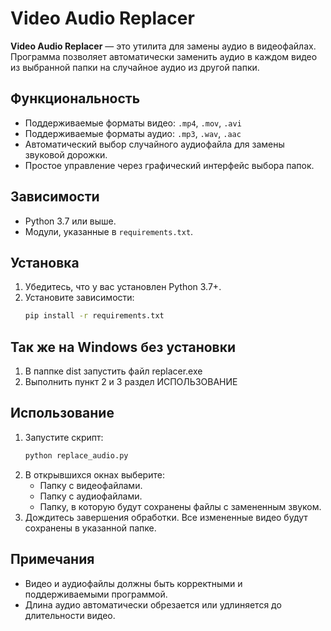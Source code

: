 # Video Audio Replacer

**Video Audio Replacer** — это утилита для замены аудио в видеофайлах. Программа позволяет автоматически заменить аудио в каждом видео из выбранной папки на случайное аудио из другой папки.

## Функциональность

- Поддерживаемые форматы видео: `.mp4`, `.mov`, `.avi`
- Поддерживаемые форматы аудио: `.mp3`, `.wav`, `.aac`
- Автоматический выбор случайного аудиофайла для замены звуковой дорожки.
- Простое управление через графический интерфейс выбора папок.

## Зависимости

- Python 3.7 или выше.
- Модули, указанные в `requirements.txt`.

## Установка

1. Убедитесь, что у вас установлен Python 3.7+.
2. Установите зависимости:
   ```bash
   pip install -r requirements.txt
   ```
## Так же на Windows без установки
1. В паппке dist запустить файл replacer.exe
2. Выполнить пункт 2 и 3 раздел ИСПОЛЬЗОВАНИЕ 

## Использование

1. Запустите скрипт:
   ```bash
   python replace_audio.py
   ```
2. В открывшихся окнах выберите:
   - Папку с видеофайлами.
   - Папку с аудиофайлами.
   - Папку, в которую будут сохранены файлы с замененным звуком.
3. Дождитесь завершения обработки. Все измененные видео будут сохранены в указанной папке.

## Примечания

- Видео и аудиофайлы должны быть корректными и поддерживаемыми программой.
- Длина аудио автоматически обрезается или удлиняется до длительности видео.
